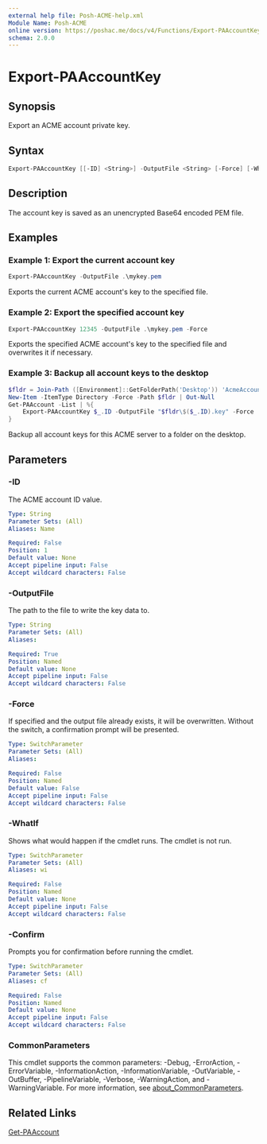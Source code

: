 ```yaml
---
external help file: Posh-ACME-help.xml
Module Name: Posh-ACME
online version: https://poshac.me/docs/v4/Functions/Export-PAAccountKey/
schema: 2.0.0
---
```


# Export-PAAccountKey

## Synopsis

Export an ACME account private key.

## Syntax

```powershell
Export-PAAccountKey [[-ID] <String>] -OutputFile <String> [-Force] [-WhatIf] [-Confirm] [<CommonParameters>]
```

## Description

The account key is saved as an unencrypted Base64 encoded PEM file.

## Examples

### Example 1: Export the current account key

```powershell
Export-PAAccountKey -OutputFile .\mykey.pem
```

Exports the current ACME account's key to the specified file.

### Example 2: Export the specified account key

```powershell
Export-PAAccountKey 12345 -OutputFile .\mykey.pem -Force
```

Exports the specified ACME account's key to the specified file and overwrites it if necessary.

### Example 3: Backup all account keys to the desktop

```powershell
$fldr = Join-Path ([Environment]::GetFolderPath('Desktop')) 'AcmeAccountKeys'
New-Item -ItemType Directory -Force -Path $fldr | Out-Null
Get-PAAccount -List | %{
    Export-PAAccountKey $_.ID -OutputFile "$fldr\$($_.ID).key" -Force
}
```

Backup all account keys for this ACME server to a folder on the desktop.

## Parameters

### -ID
The ACME account ID value.

```yaml
Type: String
Parameter Sets: (All)
Aliases: Name

Required: False
Position: 1
Default value: None
Accept pipeline input: False
Accept wildcard characters: False
```

### -OutputFile
The path to the file to write the key data to.

```yaml
Type: String
Parameter Sets: (All)
Aliases:

Required: True
Position: Named
Default value: None
Accept pipeline input: False
Accept wildcard characters: False
```

### -Force
If specified and the output file already exists, it will be overwritten.
Without the switch, a confirmation prompt will be presented.

```yaml
Type: SwitchParameter
Parameter Sets: (All)
Aliases:

Required: False
Position: Named
Default value: False
Accept pipeline input: False
Accept wildcard characters: False
```

### -WhatIf
Shows what would happen if the cmdlet runs.
The cmdlet is not run.

```yaml
Type: SwitchParameter
Parameter Sets: (All)
Aliases: wi

Required: False
Position: Named
Default value: None
Accept pipeline input: False
Accept wildcard characters: False
```

### -Confirm
Prompts you for confirmation before running the cmdlet.

```yaml
Type: SwitchParameter
Parameter Sets: (All)
Aliases: cf

Required: False
Position: Named
Default value: None
Accept pipeline input: False
Accept wildcard characters: False
```

### CommonParameters

This cmdlet supports the common parameters: -Debug, -ErrorAction, -ErrorVariable, -InformationAction, -InformationVariable, -OutVariable, -OutBuffer, -PipelineVariable, -Verbose, -WarningAction, and -WarningVariable. For more information, see [about_CommonParameters](http://go.microsoft.com/fwlink/?LinkID=113216).

## Related Links

[Get-PAAccount](Get-PAAccount.md)
